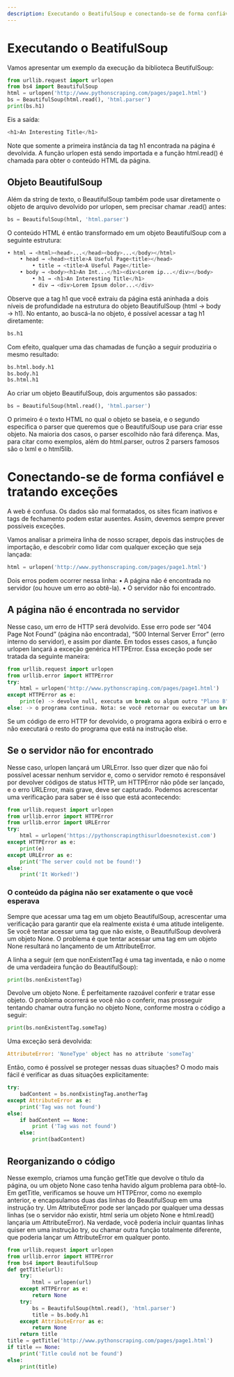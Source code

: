 ```yaml
---
description: Executando o BeatifulSoup e conectando-se de forma confiável e tratando exceções
---
```


# Executando o BeatifulSoup

Vamos apresentar um exemplo da execução da biblioteca BeutifulSoup:
``` python
from urllib.request import urlopen
from bs4 import BeautifulSoup
html = urlopen('http://www.pythonscraping.com/pages/page1.html')
bs = BeautifulSoup(html.read(), 'html.parser')
print(bs.h1)
``` 
Eis a saída:
``` python
<h1>An Interesting Title</h1>
``` 
Note que somente a primeira instância da tag h1 encontrada na página é devolvida. A função urlopen está sendo importada e a função html.read() é chamada para obter o conteúdo HTML da página. 

## Objeto BeautifulSoup

Além da string de texto, o BeautifulSoup também pode
usar diretamente o objeto de arquivo devolvido por urlopen, sem precisar chamar .read() antes:
``` python
bs = BeautifulSoup(html, 'html.parser')
```
O conteúdo HTML é então transformado em um objeto BeautifulSoup com a seguinte estrutura:
``` python
• html → <html><head>...</head><body>...</body></html>
    • head → <head><title>A Useful Page<title></head>
        • title → <title>A Useful Page</title>
    • body → <body><h1>An Int...</h1><div>Lorem ip...</div></body>
        • h1 → <h1>An Interesting Title</h1>
        • div → <div>Lorem Ipsum dolor...</div>
``` 
Observe que a tag h1 que você extraiu da página está aninhada a dois níveis de profundidade na estrutura do objeto BeautifulSoup (html → body → h1). No entanto, ao buscá-la no objeto, é possível acessar a tag h1 diretamente:
``` python
bs.h1
``` 
Com efeito, qualquer uma das chamadas de função a seguir produziria o mesmo resultado:
``` python
bs.html.body.h1
bs.body.h1
bs.html.h1
``` 
Ao criar um objeto BeautifulSoup, dois argumentos são passados:
``` python
bs = BeautifulSoup(html.read(), 'html.parser')
``` 
O primeiro é o texto HTML no qual o objeto se baseia, e o segundo especifica o parser que queremos que o BeautifulSoup use para criar esse objeto. Na maioria dos casos, o parser escolhido não fará diferença. Mas, para citar como exemplos, além do html.parser, outros 2 parsers famosos são o lxml e o html5lib.

# Conectando-se de forma confiável e tratando exceções

A web é confusa. Os dados são mal formatados, os sites ficam inativos e tags de fechamento podem estar ausentes. Assim, devemos sempre prever possíveis exceções.

Vamos analisar a primeira linha de nosso scraper, depois das instruções de importação, e descobrir como lidar com qualquer exceção que seja lançada:
``` python
html = urlopen('http://www.pythonscraping.com/pages/page1.html')
```
Dois erros podem ocorrer nessa linha:
• A página não é encontrada no servidor (ou houve um erro ao obtê-la).
• O servidor não foi encontrado.

## A página não é encontrada no servidor

Nesse caso, um erro de HTTP será devolvido. Esse erro pode ser
“404 Page Not Found” (página não encontrada), “500 Internal Server Error” (erro interno do servidor), e assim por diante. Em todos esses casos, a função urlopen lançará a exceção genérica HTTPError. Essa exceção pode ser tratada da seguinte maneira:
``` python
from urllib.request import urlopen
from urllib.error import HTTPError
try:
    html = urlopen('http://www.pythonscraping.com/pages/page1.html')
except HTTPError as e:
    print(e) -> devolve null, executa um break ou algum outro "Plano B"
else: -> o programa continua. Nota: se você retornar ou executar um break no catch da exceção, não será necessário usar a instrução "else"
```
Se um código de erro HTTP for devolvido, o programa agora exibirá o erro e não executará o resto do programa que está na instrução else.

## Se o servidor não for encontrado

Nesse caso, urlopen lançará um URLError. Isso quer dizer que não foi possível acessar nenhum servidor e, como o servidor remoto é responsável por devolver códigos de status HTTP, um HTTPError não pôde ser lançado, e o erro URLError, mais grave, deve ser capturado. Podemos acrescentar uma verificação para saber se é isso que está acontecendo:
``` python
from urllib.request import urlopen
from urllib.error import HTTPError
from urllib.error import URLError
try:
    html = urlopen('https://pythonscrapingthisurldoesnotexist.com')
except HTTPError as e:
    print(e)
except URLError as e:
    print('The server could not be found!')
else:
    print('It Worked!')
```

### O conteúdo da página não ser exatamente o que você esperava

Sempre que acessar uma tag em um objeto BeautifulSoup,
acrescentar uma verificação para garantir que ela realmente exista é uma atitude inteligente. Se você tentar acessar uma tag que não existe, o BeautifulSoup devolverá um objeto None. O problema é que tentar acessar uma tag em um objeto None resultará no lançamento de um AttributeError.

A linha a seguir (em que nonExistentTag é uma tag inventada, e não o nome de uma verdadeira função do BeautifulSoup):
``` python
print(bs.nonExistentTag)
``` 
Devolve um objeto None. É perfeitamente razoável conferir e tratar esse objeto. O problema ocorrerá se você não o conferir, mas prosseguir tentando chamar outra função no objeto None, conforme mostra o código a seguir:
``` python
print(bs.nonExistentTag.someTag)
``` 
Uma exceção será devolvida:
``` python
AttributeError: 'NoneType' object has no attribute 'someTag'
``` 
Então, como é possível se proteger nessas duas situações? O modo mais fácil é verificar as duas situações explicitamente:
``` python
try:
    badContent = bs.nonExistingTag.anotherTag
except AttributeError as e:
    print('Tag was not found')
else:
    if badContent == None:
        print ('Tag was not found')
    else:
        print(badContent)
``` 

## Reorganizando o código

Nesse exemplo, criamos uma função getTitle que devolve o título da página, ou um objeto None caso tenha havido algum problema para obtê-lo. Em getTitle, verificamos se houve um HTTPError, como no exemplo anterior, e encapsulamos duas das linhas do BeautifulSoup em uma instrução try. Um AttributeError pode ser lançado por qualquer uma dessas linhas (se o servidor não existir, html seria um objeto None e html.read() lançaria um AttributeError). Na verdade, você poderia incluir quantas linhas quiser em uma instrução try, ou chamar outra função totalmente diferente, que poderia lançar um AttributeError em qualquer ponto.

``` python
from urllib.request import urlopen
from urllib.error import HTTPError
from bs4 import BeautifulSoup
def getTitle(url):
    try:
        html = urlopen(url)
    except HTTPError as e:
        return None
    try:
        bs = BeautifulSoup(html.read(), 'html.parser')
        title = bs.body.h1
    except AttributeError as e:
        return None
    return title
title = getTitle('http://www.pythonscraping.com/pages/page1.html')
if title == None:
    print('Title could not be found')
else:
    print(title)
```
